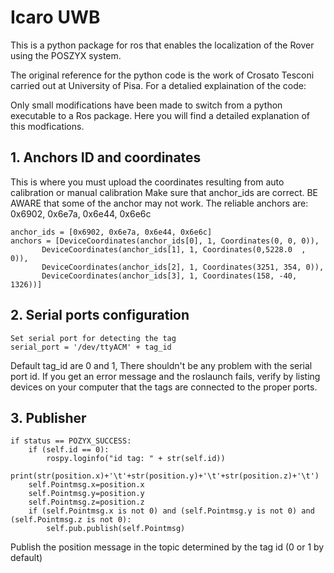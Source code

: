 # Icaro UWB

This is a python package for ros that enables the localization of the Rover using the POSZYX system.

The original reference for the python code is the work of Crosato Tesconi carried out at University of Pisa.
For a detalied explaination of the code: 


Only small modifications have been made to switch from a python executable to a Ros package.
Here you will find a detailed explanation of this modfications.


## 1. Anchors ID and coordinates

This is where you must upload the coordinates resulting from auto calibration or manual calibration
Make sure that anchor_ids are correct. 
BE AWARE that some of the anchor may not work. The reliable anchors are: 0x6902, 0x6e7a, 0x6e44, 0x6e6c
```
anchor_ids = [0x6902, 0x6e7a, 0x6e44, 0x6e6c]
anchors = [DeviceCoordinates(anchor_ids[0], 1, Coordinates(0, 0, 0)),
       DeviceCoordinates(anchor_ids[1], 1, Coordinates(0,5228.0  , 0)),
       DeviceCoordinates(anchor_ids[2], 1, Coordinates(3251, 354, 0)),
       DeviceCoordinates(anchor_ids[3], 1, Coordinates(158, -40, 1326))]
```

## 2. Serial ports configuration

```
Set serial port for detecting the tag
serial_port = '/dev/ttyACM' + tag_id
```
Default tag_id are 0 and 1, There shouldn't be any problem with the serial port id. If you get an error message and the roslaunch fails, verify by listing devices on your computer that the tags are connected to the proper ports.

## 3. Publisher
```
if status == POZYX_SUCCESS:
    if (self.id == 0):
        rospy.loginfo("id tag: " + str(self.id))
        print(str(position.x)+'\t'+str(position.y)+'\t'+str(position.z)+'\t')
    self.Pointmsg.x=position.x
    self.Pointmsg.y=position.y
    self.Pointmsg.z=position.z
    if (self.Pointmsg.x is not 0) and (self.Pointmsg.y is not 0) and (self.Pointmsg.z is not 0):
        self.pub.publish(self.Pointmsg)
```

Publish the position message in the topic determined by the tag id (0 or 1 by default)

